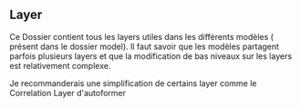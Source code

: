 ## Layer
Ce Dossier contient tous les layers utiles dans les différents modèles ( présent dans le dossier model).
Il faut savoir que les modèles partagent parfois plusieurs layers et que la modification de bas niveaux sur les layers est relativement complexe.

Je recommanderais une simplification de certains layer comme le Correlation Layer d'autoformer